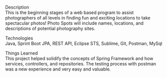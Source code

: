 Description<br>
This is the beginning stages of a web based program to assist photographers of all levels in finding fun and exciting locations to take spectacular photos! Photo Spots will include names, locations, and descriptions of potential photography sites. 


Technologies<br>
Java, Sprint Boot JPA, REST API, Eclipse STS, Sublime, Git, Postman, MySql


Things Learned<br>
This project helped solidify the concepts of Spring Framework and how services, controllers, and repositories. The testing process with postman was a new experience and very easy and valuable.
